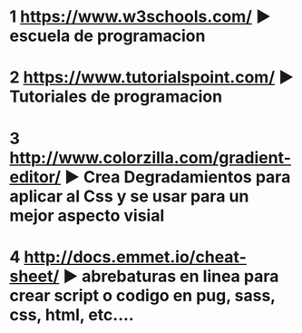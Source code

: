 #  1 https://www.w3schools.com/     ► escuela de programacion 
#  2 https://www.tutorialspoint.com/ ► Tutoriales de programacion 
#  3 http://www.colorzilla.com/gradient-editor/ ► Crea Degradamientos para aplicar al Css y se usar para un mejor aspecto visial
#  4 http://docs.emmet.io/cheat-sheet/ ► abrebaturas en linea para crear script  o codigo en pug, sass, css, html, etc.... 
